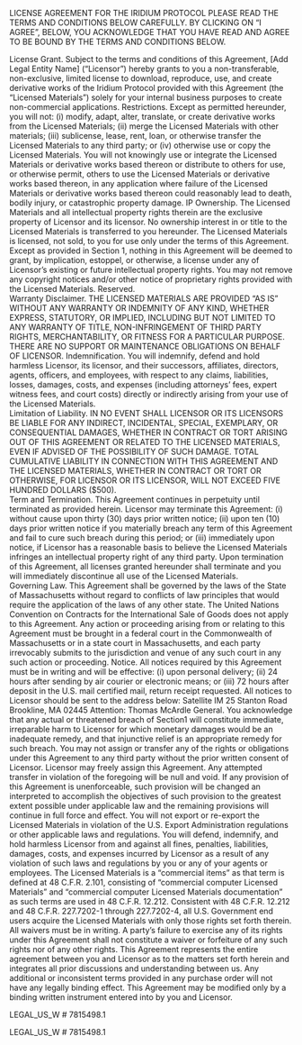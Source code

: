 LICENSE AGREEMENT FOR THE IRIDIUM PROTOCOL 
PLEASE READ THE TERMS AND CONDITIONS BELOW CAREFULLY.  BY CLICKING ON “I AGREE”, BELOW, YOU ACKNOWLEDGE THAT YOU HAVE READ AND AGREE TO BE BOUND BY THE TERMS AND CONDITIONS BELOW. 

License Grant. Subject to the terms and conditions of this Agreement, [Add Legal Entity Name] (“Licensor”) hereby grants to you a non-transferable, non-exclusive, limited license to download, reproduce, use, and create derivative works of the Iridium Protocol provided with this Agreement (the “Licensed Materials”) solely for your internal business purposes to create non-commercial applications.
Restrictions. Except as permitted hereunder, you will not: (i) modify, adapt, alter, translate, or create derivative works from the Licensed Materials; (ii) merge the Licensed Materials with other materials; (iii) sublicense, lease, rent, loan, or otherwise transfer the Licensed Materials to any third party; or (iv) otherwise use or copy the Licensed Materials.  You will not knowingly use or integrate the Licensed Materials or derivative works based thereon or distribute to others for use, or otherwise permit, others to use the Licensed Materials or derivative works based thereon, in any application where failure of the Licensed Materials or derivative works based thereon could reasonably lead to death, bodily injury, or catastrophic property damage.
IP Ownership. The Licensed Materials and all intellectual property rights therein are the exclusive property of Licensor and its licensor.  No ownership interest in or title to the Licensed Materials is transferred to you hereunder.  The Licensed Materials is licensed, not sold, to you for use only under the terms of this Agreement.  Except as provided in Section 1, nothing in this Agreement will be deemed to grant, by implication, estoppel, or otherwise, a license under any of Licensor’s existing or future intellectual property rights.  You may not remove any copyright notices and/or other notice of proprietary rights provided with the Licensed Materials.
Reserved.  
Warranty Disclaimer.  THE LICENSED MATERIALS ARE PROVIDED “AS IS” WITHOUT ANY WARRANTY OR INDEMNITY OF ANY KIND, WHETHER EXPRESS, STATUTORY, OR IMPLIED, INCLUDING BUT NOT LIMITED TO ANY WARRANTY OF TITLE, NON-INFRINGEMENT OF THIRD PARTY RIGHTS, MERCHANTABILITY, OR FITNESS FOR A PARTICULAR PURPOSE.  THERE ARE NO SUPPORT OR MAINTENANCE OBLIGATIONS ON BEHALF OF LICENSOR. 
Indemnification. You will indemnify, defend and hold harmless Licensor, its licensor, and their  successors, affiliates, directors, agents, officers, and employees, with respect to any claims, liabilities, losses, damages, costs, and expenses (including attorneys’ fees, expert witness fees, and court costs) directly or indirectly arising from your use of the Licensed Materials.  
Limitation of Liability.  IN NO EVENT SHALL LICENSOR OR ITS LICENSORS BE LIABLE FOR ANY INDIRECT, INCIDENTAL, SPECIAL, EXEMPLARY, OR CONSEQUENTIAL DAMAGES, WHETHER IN CONTRACT OR TORT ARISING OUT OF THIS AGREEMENT OR RELATED TO THE LICENSED MATERIALS, EVEN IF ADVISED OF THE POSSIBILITY OF SUCH DAMAGE.  TOTAL CUMULATIVE LIABILITY IN CONNECTION WITH THIS AGREEMENT AND THE LICENSED MATERIALS, WHETHER IN CONTRACT OR TORT OR OTHERWISE, FOR LICENSOR OR ITS LICENSOR, WILL NOT EXCEED FIVE HUNDRED DOLLARS ($500).  
Term and Termination.  This Agreement continues in perpetuity until terminated as provided herein.  Licensor may terminate this Agreement: (i) without cause upon thirty (30) days prior written notice; (ii) upon ten (10) days prior written notice if you materially breach any term of this Agreement and fail to cure such breach during this period; or (iii) immediately upon notice, if Licensor has a reasonable basis to believe the Licensed Materials infringes an intellectual property right of any third party.  Upon termination of this Agreement, all licenses granted hereunder shall terminate and you will immediately discontinue all use of the Licensed Materials.  
Governing Law. This Agreement shall be governed by the laws of the State of Massachusetts without regard to conflicts of law principles that would require the application of the laws of any other state.  The United Nations Convention on Contracts for the International Sale of Goods does not apply to this Agreement.  Any action or proceeding arising from or relating to this Agreement must be brought in a federal court in the Commonwealth of Massachusetts or in a state court in Massachusetts, and each party irrevocably submits to the jurisdiction and venue of any such court in any such action or proceeding.
Notice.  All notices required by this Agreement must be in writing and will be effective: (i) upon personal delivery; (ii) 24 hours after sending by air courier or electronic means; or (iii) 72 hours after deposit in the U.S. mail certified mail, return receipt requested.  All notices to Licensor should be sent to the address below:
Satellite IM
25 Stanton Road
Brookline, MA 02445
Attention: Thomas McArdle
General. You acknowledge that any actual or threatened breach of Section1 will constitute immediate, irreparable harm to Licensor for which monetary damages would be an inadequate remedy, and that injunctive relief is an appropriate remedy for such breach.  You may not assign or transfer any of the rights or obligations under this Agreement to any third party without the prior written consent of Licensor.  Licensor may freely assign this Agreement.  Any attempted transfer in violation of the foregoing will be null and void.  If any provision of this Agreement is unenforceable, such provision will be changed an interpreted to accomplish the objectives of such provision to the greatest extent possible under applicable law and the remaining provisions will continue in full force and effect.  You will not export or re-export the Licensed Materials in violation of the U.S. Export Administration regulations or other applicable laws and regulations.  You will defend, indemnify, and hold harmless Licensor from and against all fines, penalties, liabilities, damages, costs, and expenses incurred by Licensor as a result of any violation of such laws and regulations by you or any of your agents or employees.  The Licensed Materials is a “commercial items” as that term is defined at 48 C.F.R. 2.101, consisting of “commercial computer Licensed Materials” and “commercial computer Licensed Materials documentation” as such terms are used in 48 C.F.R. 12.212.  Consistent with 48 C.F.R. 12.212 and 48 C.F.R. 227.7202-1 through 227.7202-4, all U.S. Government end users acquire the Licensed Materials with only those rights set forth therein.  All waivers must be in writing.  A party’s failure to exercise any of its rights under this Agreement shall not constitute a waiver or forfeiture of any such rights nor of any other rights.  This Agreement represents the entire agreement between you and Licensor as to the matters set forth herein and integrates all prior discussions and understanding between us.  Any additional or inconsistent terms provided in any purchase order will not have any legally binding effect.  This Agreement may be modified only by a binding written instrument entered into by you and Licensor.





LEGAL_US_W # 7815498.1


LEGAL_US_W # 7815498.1




